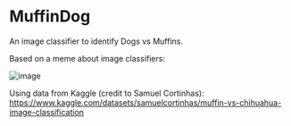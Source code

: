 # MuffinDog
An image classifier to identify Dogs vs Muffins.

Based on a meme about image classifiers:

![image](https://github.com/TTakaro/MuffinDog/assets/13057144/822396fa-5293-4c41-b259-eac6b61171a6)

Using data from Kaggle (credit to Samuel Cortinhas): https://www.kaggle.com/datasets/samuelcortinhas/muffin-vs-chihuahua-image-classification
